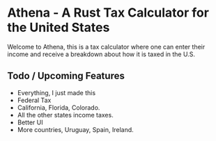 # Athena - A Rust Tax Calculator for the United States

Welcome to Athena, this is a tax calculator where one can enter their income and receive a breakdown about how it is taxed in the U.S.

## Todo / Upcoming Features 

- Everything, I just made this 
- Federal Tax 
- California, Florida, Colorado. 
- All the other states income taxes. 
- Better UI 
- More countries, Uruguay, Spain, Ireland.
